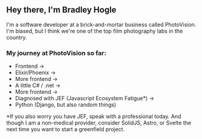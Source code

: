 ## Hey there, I'm Bradley Hogle

I'm a software developer at a brick-and-mortar business called PhotoVision. I'm biased, but I think we're one of the top film photography labs in the country.

### My journey at PhotoVision so far:
- Frontend ->
- Elixir/Phoenix ->
- More frontend ->
- A little C# / .net ->
- More frontend ->
- Diagnosed with JEF (Javascript Ecosystem Fatigue*) ->
- Python (Django, but also random things)


*If you also worry you have JEF, speak with a professional today. And though I am a non-medical provider, consider SolidJS, Astro, or Svelte the next time you want to start a greenfield project.
